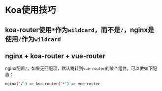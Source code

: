 # Koa使用技巧

## koa-router使用`*`作为`wildcard`，而不是`/`，nginx是使用`/`作为`wildcard`

## nginx + koa-router + vue-router

nginx配置`/`，如果无匹配项，默认跳转到`vue-router`的某个组件，可以做如下配置：

```sh
nginx(`/`) => koa-router(`*`) => vue-router
```